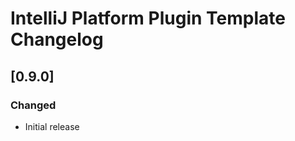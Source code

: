 <!-- Keep a Changelog guide -> https://keepachangelog.com -->

# IntelliJ Platform Plugin Template Changelog

## [0.9.0]
### Changed
- Initial release

